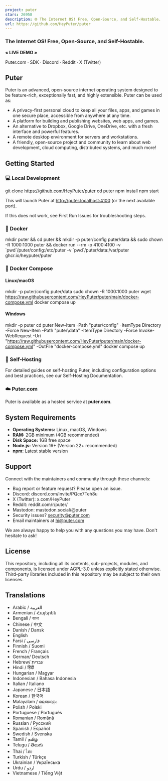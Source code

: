 ```yaml
---
project: puter
stars: 26958
description: 🌐 The Internet OS! Free, Open-Source, and Self-Hostable.
url: https://github.com/HeyPuter/puter
---
```


### 

### The Internet OS! Free, Open-Source, and Self-Hostable.

**« LIVE DEMO »**  
  
Puter.com · SDK · Discord · Reddit · X (Twitter)

### 

  

Puter
-----

Puter is an advanced, open-source internet operating system designed to be feature-rich, exceptionally fast, and highly extensible. Puter can be used as:

-   A privacy-first personal cloud to keep all your files, apps, and games in one secure place, accessible from anywhere at any time.
-   A platform for building and publishing websites, web apps, and games.
-   An alternative to Dropbox, Google Drive, OneDrive, etc. with a fresh interface and powerful features.
-   A remote desktop environment for servers and workstations.
-   A friendly, open-source project and community to learn about web development, cloud computing, distributed systems, and much more!

  

Getting Started
---------------

### 💻 Local Development

git clone https://github.com/HeyPuter/puter
cd puter
npm install
npm start

This will launch Puter at http://puter.localhost:4100 (or the next available port).

If this does not work, see First Run Issues for troubleshooting steps.

  

### 🐳 Docker

mkdir puter && cd puter && mkdir -p puter/config puter/data && sudo chown -R 1000:1000 puter && docker run --rm -p 4100:4100 -v \`pwd\`/puter/config:/etc/puter -v \`pwd\`/puter/data:/var/puter  ghcr.io/heyputer/puter

  

### 🐙 Docker Compose

#### Linux/macOS

mkdir -p puter/config puter/data
sudo chown -R 1000:1000 puter
wget https://raw.githubusercontent.com/HeyPuter/puter/main/docker-compose.yml
docker compose up

  

#### Windows

mkdir \-p puter
cd puter
New-Item \-Path "puter\\config" \-ItemType Directory \-Force
New-Item \-Path "puter\\data" \-ItemType Directory \-Force
Invoke-WebRequest \-Uri "https://raw.githubusercontent.com/HeyPuter/puter/main/docker-compose.yml" \-OutFile "docker-compose.yml"
docker compose up

  

### 🚀 Self-Hosting

For detailed guides on self-hosting Puter, including configuration options and best practices, see our Self-Hosting Documentation.

  

### ☁️ Puter.com

Puter is available as a hosted service at **puter.com**.

  

System Requirements
-------------------

-   **Operating Systems:** Linux, macOS, Windows
-   **RAM:** 2GB minimum (4GB recommended)
-   **Disk Space:** 1GB free space
-   **Node.js:** Version 16+ (Version 22+ recommended)
-   **npm:** Latest stable version

  

Support
-------

Connect with the maintainers and community through these channels:

-   Bug report or feature request? Please open an issue.
-   Discord: discord.com/invite/PQcx7Teh8u
-   X (Twitter): x.com/HeyPuter
-   Reddit: reddit.com/r/puter/
-   Mastodon: mastodon.social/@puter
-   Security issues? security@puter.com
-   Email maintainers at hi@puter.com

We are always happy to help you with any questions you may have. Don't hesitate to ask!

  

License
-------

This repository, including all its contents, sub-projects, modules, and components, is licensed under AGPL-3.0 unless explicitly stated otherwise. Third-party libraries included in this repository may be subject to their own licenses.

  

Translations
------------

-   Arabic / العربية
-   Armenian / Հայերեն
-   Bengali / বাংলা
-   Chinese / 中文
-   Danish / Dansk
-   English
-   Farsi / فارسی
-   Finnish / Suomi
-   French / Français
-   German/ Deutsch
-   Hebrew/ עברית
-   Hindi / हिंदी
-   Hungarian / Magyar
-   Indonesian / Bahasa Indonesia
-   Italian / Italiano
-   Japanese / 日本語
-   Korean / 한국어
-   Malayalam / മലയാളം
-   Polish / Polski
-   Portuguese / Português
-   Romanian / Română
-   Russian / Русский
-   Spanish / Español
-   Swedish / Svenska
-   Tamil / தமிழ்
-   Telugu / తెలుగు
-   Thai / ไทย
-   Turkish / Türkçe
-   Ukrainian / Українська
-   Urdu / اردو
-   Vietnamese / Tiếng Việt
